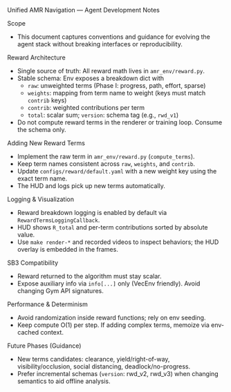 Unified AMR Navigation — Agent Development Notes

Scope
- This document captures conventions and guidance for evolving the agent stack without breaking interfaces or reproducibility.

Reward Architecture
- Single source of truth: All reward math lives in `amr_env/reward.py`.
- Stable schema: Env exposes a breakdown dict with
  - `raw`: unweighted terms (Phase I: progress, path, effort, sparse)
  - `weights`: mapping from term name to weight (keys must match `contrib` keys)
  - `contrib`: weighted contributions per term
  - `total`: scalar sum; `version`: schema tag (e.g., `rwd_v1`)
- Do not compute reward terms in the renderer or training loop. Consume the schema only.

Adding New Reward Terms
- Implement the raw term in `amr_env/reward.py` (`compute_terms`).
- Keep term names consistent across `raw`, `weights`, and `contrib`.
- Update `configs/reward/default.yaml` with a new weight key using the exact term name.
- The HUD and logs pick up new terms automatically.

Logging & Visualization
- Reward breakdown logging is enabled by default via `RewardTermsLoggingCallback`.
- HUD shows `R_total` and per-term contributions sorted by absolute value.
- Use `make render-*` and recorded videos to inspect behaviors; the HUD overlay is embedded in the frames.

SB3 Compatibility
- Reward returned to the algorithm must stay scalar.
- Expose auxiliary info via `info[...]` only (VecEnv friendly). Avoid changing Gym API signatures.

Performance & Determinism
- Avoid randomization inside reward functions; rely on env seeding.
- Keep compute O(1) per step. If adding complex terms, memoize via env-cached context.

Future Phases (Guidance)
- New terms candidates: clearance, yield/right-of-way, visibility/occlusion, social distancing, deadlock/no-progress.
- Prefer incremental schemas (`version`: rwd_v2, rwd_v3) when changing semantics to aid offline analysis.

